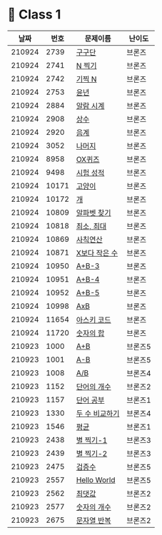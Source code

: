 # 🌌 Class 1

|날짜|번호|문제이름|난이도|
|------|---|---|---|
|210924|2739|[구구단](https://www.acmicpc.net/problem/2739)|브론즈|
|210924|2741|[N 찍기](https://www.acmicpc.net/problem/2741)|브론즈|
|210924|2742|[기찍 N](https://www.acmicpc.net/problem/2742)|브론즈|
|210924|2753|[윤년](https://www.acmicpc.net/problem/2753)|브론즈|
|210924|2884|[알람 시계](https://www.acmicpc.net/problem/2884)|브론즈|
|210924|2908|[상수](https://www.acmicpc.net/problem/2908)|브론즈|
|210924|2920|[음계](https://www.acmicpc.net/problem/2920)|브론즈|
|210924|3052|[나머지](https://www.acmicpc.net/problem/3052)|브론즈|
|210924|8958|[OX퀴즈](https://www.acmicpc.net/problem/8958)|브론즈|
|210924|9498|[시험 성적](https://www.acmicpc.net/problem/9498)|브론즈|
|210924|10171|[고양이](https://www.acmicpc.net/problem/10171)|브론즈|
|210924|10172|[개](https://www.acmicpc.net/problem/10172)|브론즈|
|210924|10809|[알파벳 찾기](https://www.acmicpc.net/problem/10809)|브론즈|
|210924|10818|[최소, 최대](https://www.acmicpc.net/problem/10818)|브론즈|
|210924|10869|[사칙연산](https://www.acmicpc.net/problem/10869)|브론즈|
|210924|10871|[X보다 작은 수](https://www.acmicpc.net/problem/10871)|브론즈|
|210924|10950|[A+B-3](https://www.acmicpc.net/problem/10950)|브론즈|
|210924|10951|[A+B-4](https://www.acmicpc.net/problem/10951)|브론즈|
|210924|10952|[A+B-5](https://www.acmicpc.net/problem/10952)|브론즈|
|210924|10998|[AxB](https://www.acmicpc.net/problem/10998)|브론즈|
|210924|11654|[아스키 코드](https://www.acmicpc.net/problem/11654)|브론즈|
|210924|11720|[숫자의 합](https://www.acmicpc.net/problem/11720)|브론즈|
|210923|1000|[A+B](https://www.acmicpc.net/problem/1000)|브론즈5|
|210923|1001|[A-B](https://www.acmicpc.net/problem/1001)|브론즈5|
|210923|1008|[A/B](https://www.acmicpc.net/problem/1008)|브론즈4|
|210923|1152|[단어의 개수](https://www.acmicpc.net/problem/1152)|브론즈2|
|210923|1157|[단어 공부](https://www.acmicpc.net/problem/1157)|브론즈1|
|210923|1330|[두 수 비교하기](https://www.acmicpc.net/problem/1330)|브론즈4|
|210923|1546|[평균](https://www.acmicpc.net/problem/1546)|브론즈1|
|210923|2438|[별 찍기-1](https://www.acmicpc.net/problem/2438)|브론즈3|
|210923|2439|[별 찍기-2](https://www.acmicpc.net/problem/2439)|브론즈3|
|210923|2475|[검증수](https://www.acmicpc.net/problem/2475)|브론즈5|
|210923|2557|[Hello World](https://www.acmicpc.net/problem/2557)|브론즈5|
|210923|2562|[최댓값](https://www.acmicpc.net/problem/2562)|브론즈2|
|210923|2577|[숫자의 개수](https://www.acmicpc.net/problem2577/)|브론즈2|
|210923|2675|[문자열 반복](https://www.acmicpc.net/problem/2675)|브론즈2|
